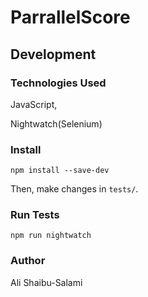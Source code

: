# ParrallelScore

## Development

### Technologies Used

JavaScript,

Nightwatch(Selenium)

### Install

```
npm install --save-dev
```

Then, make changes in `tests/`.

### Run Tests

```
npm run nightwatch
```

### Author

Ali Shaibu-Salami